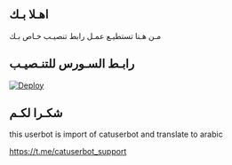 ## اهـلا بـك
مـن هـنا تستطيـع عمـل رابط تنصيـب خـاص بـك

## رابـط السـورس للتنـصيـب

[![Deploy](https://www.herokucdn.com/deploy/button.svg)](https://heroku.com/deploy?template=https://github.com/Meroo99/jmthon)

## شكـرا لكـم 


this userbot is import of catuserbot and translate to arabic

https://t.me/catuserbot_support
